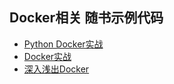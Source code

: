 ## Docker相关 随书示例代码

- [Python Docker实战](Practical.Docker.With.Python)
- [Docker实战](Docker.In.Action)
- [深入浅出Docker](Docker.Deep.Dive)

